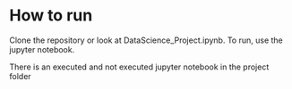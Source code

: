 # How to run

Clone the repository or look at DataScience_Project.ipynb. To run, use the jupyter notebook.

There is an executed and not executed jupyter notebook in the project folder

